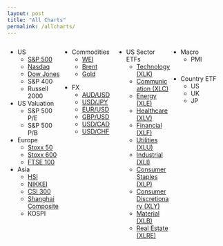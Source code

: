 ```yaml
---
layout: post
title: "All Charts"
permalink: /allcharts/
---
```


<style>
.column {
  float: left;
  width: 25%;
}

/* Clear floats after the columns */
.row:after {
  content: "";
  display: table;
  clear: both;
}
</style>


<div class="row">
  <div class="column">
    <ul>
        <li>US
            <ul>
                <li><a href ="/chartsPage/USIndex/SPXIndex">S&P 500</a></li>
                <li><a href ="/chartsPage/USIndex/CCMPIndex">Nasdaq</a></li>
                <li><a href ="/chartsPage/USIndex/INDUIndex">Dow Jones</a></li>
                <li>S&P 400</li>
                <li>Russell 2000</li>
            </ul>
        </li>
        <li>US Valuation
            <ul>
                <li>S&P 500 P/E</li>
                <li>S&P 500 P/B</li>
            </ul>
        </li>
        <li>Europe
            <ul>
                <li><a href ="/chartsPage/EUIndex/SX5EIndex">Stoxx 50</a></li>
                <li><a href ="/chartsPage/EUIndex/SXXPIndex">Stoxx 600</a></li>
                <li><a href ="/chartsPage/EUIndex/UKXIndex">FTSE 100</a></li>
            </ul>
        </li>
        <li>Asia
            <ul>
                <li><a href ="/chartsPage/AsiaIndex/HSIIndex">HSI</a></li>
                <li><a href ="/chartsPage/AsiaIndex/NKYIndex">NIKKEI</a></li>
                <li><a href ="/chartsPage/AsiaIndex/SHSZ300Index">CSI 300</a></li>
                <li><a href ="/chartsPage/AsiaIndex/SHCOMPIndex">Shanghai Composite</a></li>
                <li>KOSPI</li>
            </ul>
        </li>
    </ul>
  </div>

  <div class="column">
    <ul>
        <li>Commodities
            <ul>
                <li><a href ="/chartsPage/CMD/CL1Comdty">WEI</a></li>
                <li><a href ="/chartsPage/CMD/CO1Comdty">Brent</a></li>
                <li><a href ="/chartsPage/CMD/GC1Comdty">Gold</a></li>
            </ul>
        </li>
    </ul>
    <ul>
        <li>FX
            <ul>
                <li><a href ="/chartsPage/FX/AUDUSD">AUD/USD</a></li>
                <li><a href ="/chartsPage/FX/USDJPY">USD/JPY</a></li>
                <li><a href ="/chartsPage/FX/EURUSD">EUR/USD</a></li>
                <li><a href ="/chartsPage/FX/GBPUSD">GBP/USD</a></li>
                <li><a href ="/chartsPage/FX/USDCAD">USD/CAD</a></li>
                <li><a href ="/chartsPage/FX/USDCHF">USD/CHF</a></li>
            </ul>
        </li>
    </ul>

  </div>



  <div class="column">
  <ul>
        <li>US Sector ETFs
            <ul>
                <li><a href ="/chartsPage/Sector/XLK">Technology (XLK)</a></li>
                <li><a href ="/chartsPage/Sector/XLC">Communication (XLC)</a></li>
                <li><a href ="/chartsPage/Sector/XLE">Energy (XLE)</a></li>
                <li><a href ="/chartsPage/Sector/XLV">Healthcare (XLV)</a></li>
                <li><a href ="/chartsPage/Sector/XLF">Financial (XLF)</a></li>
                <li><a href ="/chartsPage/Sector/XLU">Utilities (XLU)</a></li>
                <li><a href ="/chartsPage/Sector/XLI">Industrial (XLI)</a></li>
                <li><a href ="/chartsPage/Sector/XLP">Consumer Staples (XLP)</a></li>
                <li><a href ="/chartsPage/Sector/XLY">Consumer Discretionary (XLY)</a></li>
                <li><a href ="/chartsPage/Sector/XLB">Material (XLB)</a></li>
                <li><a href ="/chartsPage/Sector/XLRE">Real Estate (XLRE)</a></li>
            </ul>
        </li>    
    </ul>
  </div>

  <div class="column">
  <ul>
        <li>Macro
            <ul>
                <li>PMI</li>
            </ul>
        </li>    
    </ul>
  </div>

  <div class="column">
  <ul>
        <li>Country ETF
            <ul>
                <li>US</li>
                <li>UK</li>
                <li>JP</li>
            </ul>
        </li>    
    </ul>
  </div>

</div>